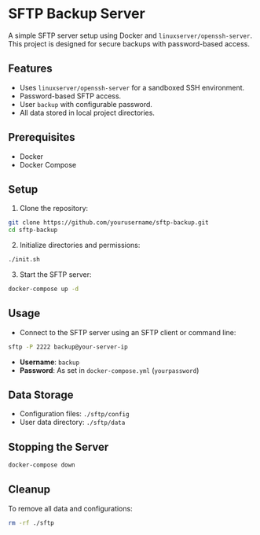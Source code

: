 # SFTP Backup Server

A simple SFTP server setup using Docker and `linuxserver/openssh-server`. This project is designed for secure backups with password-based access.

## Features
- Uses `linuxserver/openssh-server` for a sandboxed SSH environment.
- Password-based SFTP access.
- User `backup` with configurable password.
- All data stored in local project directories.

## Prerequisites
- Docker
- Docker Compose

## Setup

1. Clone the repository:
```bash
git clone https://github.com/yourusername/sftp-backup.git
cd sftp-backup
````

2. Initialize directories and permissions:
```bash
./init.sh
```

3. Start the SFTP server:
```bash
docker-compose up -d
```

## Usage

- Connect to the SFTP server using an SFTP client or command line:
```bash
sftp -P 2222 backup@your-server-ip
```
  - **Username**: `backup`
  - **Password**: As set in `docker-compose.yml` (`yourpassword`)

## Data Storage

- Configuration files: `./sftp/config`
- User data directory: `./sftp/data`

## Stopping the Server

```bash
docker-compose down
```

## Cleanup

To remove all data and configurations:

```bash
rm -rf ./sftp
```
